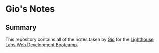 # Gio's Notes

## Summary

This repository contains all of the notes taken by [Gio](https://github.com/ratofkryll/) for the [Lighthouse Labs Web Development Bootcamp](https://www.lighthouselabs.ca/?gclid=CjwKCAiA0O7fBRASEiwAYI9QAhAEgy_dXokzTdLkp_WnO5_t9w3i6jFUYKialL2xLi6hQovxptwKRBoCOq4QAvD_BwE).
